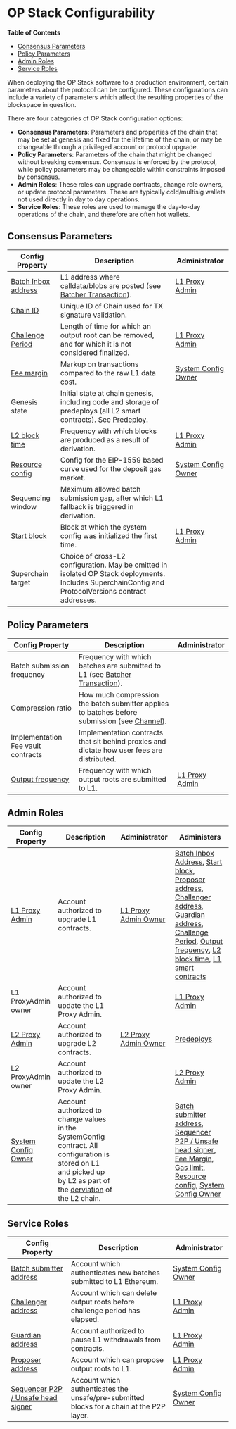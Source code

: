 # OP Stack Configurability

<!-- START doctoc generated TOC please keep comment here to allow auto update -->
<!-- DON'T EDIT THIS SECTION, INSTEAD RE-RUN doctoc TO UPDATE -->
**Table of Contents**

- [Consensus Parameters](#consensus-parameters)
- [Policy Parameters](#policy-parameters)
- [Admin Roles](#admin-roles)
- [Service Roles](#service-roles)

<!-- END doctoc generated TOC please keep comment here to allow auto update -->

When deploying the OP Stack software to a production environment,
certain parameters about the protocol can be configured. These
configurations can include a variety of parameters which affect the
resulting properties of the blockspace in question.

There are four categories of OP Stack configuration options:

- **Consensus Parameters**: Parameters and properties of the chain that may
  be set at genesis and fixed for the lifetime of the chain, or may be
  changeable through a privileged account or protocol upgrade.
- **Policy Parameters**: Parameters of the chain that might be changed without
  breaking consensus. Consensus is enforced by the protocol, while policy parameters
  may be changeable within constraints imposed by consensus.
- **Admin Roles**: These roles can upgrade contracts, change role owners,
  or update protocol parameters. These are typically cold/multisig wallets not
  used directly in day to day operations.
- **Service Roles**: These roles are used to manage the day-to-day
  operations of the chain, and therefore are often hot wallets.

## Consensus Parameters

| Config Property                       | Description                                                                                                                  | Administrator                       |
|---------------------------------------|------------------------------------------------------------------------------------------------------------------------------|-------------------------------------|
| [Batch Inbox address](https://github.com/ethereum-optimism/optimism/blob/c927ed9e8af501fd330349607a2b09a876a9a1fb/packages/contracts-bedrock/src/L1/SystemConfig.sol#L176)                   | L1 address where calldata/blobs are posted (see [Batcher Transaction](../glossary.md#batcher-transaction)).                  | [L1 Proxy Admin](#admin-roles)                      |
| [Chain ID](https://github.com/ethereum-optimism/superchain-registry/blob/main/superchain/configs/chainids.json)                              | Unique ID of Chain used for TX signature validation.                                                                         |                                     |
| [Challenge Period](https://github.com/ethereum-optimism/superchain-registry/pull/44)                      | Length of time for which an output root can be removed, and for which it is not considered finalized.                        | [L1 Proxy Admin](#admin-roles)                      |
| [Fee margin](https://github.com/ethereum-optimism/optimism/blob/c927ed9e8af501fd330349607a2b09a876a9a1fb/packages/contracts-bedrock/src/L1/SystemConfig.sol#L281-L283)                            | Markup on transactions compared to the raw L1 data cost.                                                                     | [System Config Owner](#admin-roles)                 |
| Genesis state                         | Initial state at chain genesis, including code and storage of predeploys (all L2 smart contracts). See [Predeploy](../glossary.md#l2-genesis-block). |             |
| [L2 block time](https://github.com/ethereum-optimism/optimism/blob/c927ed9e8af501fd330349607a2b09a876a9a1fb/packages/contracts-bedrock/src/L1/L2OutputOracle.sol#L105)                         | Frequency with which blocks are produced as a result of derivation.                                                          | [L1 Proxy Admin](#admin-roles)                      |
| [Resource config](https://github.com/ethereum-optimism/optimism/blob/c927ed9e8af501fd330349607a2b09a876a9a1fb/packages/contracts-bedrock/src/L1/SystemConfig.sol#L338-L340)                       | Config for the EIP-1559 based curve used for the deposit gas market.                                                         | [System Config Owner](#admin-roles)                 |
| Sequencing window                     | Maximum allowed batch submission gap, after which L1 fallback is triggered in derivation.                                    |                                     |
| [Start block](https://github.com/ethereum-optimism/optimism/blob/c927ed9e8af501fd330349607a2b09a876a9a1fb/packages/contracts-bedrock/src/L1/SystemConfig.sol#L184)                           | Block at which the system config was initialized the first time.                                                             | [L1 Proxy Admin](#admin-roles)                      |
| Superchain target                     | Choice of cross-L2 configuration. May be omitted in isolated OP Stack deployments. Includes SuperchainConfig and ProtocolVersions contract addresses. |            |

## Policy Parameters

| Config Property                       | Description                                                                                                                  | Administrator                       |
|---------------------------------------|------------------------------------------------------------------------------------------------------------------------------|-------------------------------------|
| Batch submission frequency            | Frequency with which batches are submitted to L1 (see [Batcher Transaction](../glossary.md#batcher-transaction)).            |                                     |
| Compression ratio                     | How much compression the batch submitter applies to batches before submission (see [Channel](../glossary.md#channel)).       |                                     |
| Implementation Fee vault contracts    | Implementation contracts that sit behind proxies and dictate how user fees are distributed.                                  |                                     |
| [Output frequency](https://github.com/ethereum-optimism/optimism/blob/c927ed9e8af501fd330349607a2b09a876a9a1fb/packages/contracts-bedrock/src/L1/L2OutputOracle.sol#L104)                      | Frequency with which output roots are submitted to L1.                                                                       | [L1 Proxy Admin](#admin-roles)                      |

## Admin Roles

| Config Property                       | Description                                                                                                                  | Administrator                       | Administers                         |
|---------------------------------------|------------------------------------------------------------------------------------------------------------------------------|-------------------------------------|-------------------------------------|
| [L1 Proxy Admin](https://github.com/ethereum-optimism/optimism/blob/c927ed9e8af501fd330349607a2b09a876a9a1fb/packages/contracts-bedrock/src/universal/ProxyAdmin.sol#L30)                        | Account authorized to upgrade L1 contracts.                                                                                  | [L1 Proxy Admin Owner](#admin-roles)                | [Batch Inbox Address](#consensus-parameters), [Start block](#consensus-parameters), [Proposer address](#service-roles), [Challenger address](#service-roles), [Guardian address](#service-roles), [Challenge Period](#consensus-parameters), [Output frequency](#policy-parameters), [L2 block time](#consensus-parameters), [L1 smart contracts](#consensus-parameters)
| L1 ProxyAdmin owner                   | Account authorized to update the L1 Proxy Admin.                                                                             |                                     | [L1 Proxy Admin](#admin-roles)
| [L2 Proxy Admin](https://github.com/ethereum-optimism/optimism/blob/c927ed9e8af501fd330349607a2b09a876a9a1fb/packages/contracts-bedrock/src/universal/ProxyAdmin.sol#L30)                        | Account authorized to upgrade L2 contracts.                                                                                  | [L2 Proxy Admin Owner](#admin-roles)                | [Predeploys](./predeploys.md#overview)
| L2 ProxyAdmin owner                   | Account authorized to update the L2 Proxy Admin.                                                                             |                                     | [L2 Proxy Admin](#admin-roles)
| [System Config Owner](https://github.com/ethereum-optimism/optimism/blob/c927ed9e8af501fd330349607a2b09a876a9a1fb/packages/contracts-bedrock/src/L1/SystemConfig.sol#L14C26-L14C44)                   | Account authorized to change values in the SystemConfig contract. All configuration is stored on L1 and picked up by L2 as part of the [derviation](./derivation.md) of the L2 chain. |                                     | [Batch submitter address](#service-roles), [Sequencer P2P / Unsafe head signer](#service-roles), [Fee Margin](#consensus-parameters), [Gas limit](#consensus-parameters), [Resource config](#consensus-parameters), [System Config Owner](#admin-roles)

## Service Roles

| Config Property                       | Description                                                                                                                  | Administrator                       |
|---------------------------------------|------------------------------------------------------------------------------------------------------------------------------|-------------------------------------|
| [Batch submitter address](https://github.com/ethereum-optimism/optimism/blob/c927ed9e8af501fd330349607a2b09a876a9a1fb/packages/contracts-bedrock/src/L1/SystemConfig.sol#L265)               | Account which authenticates new batches submitted to L1 Ethereum.                                                            | [System Config Owner](#admin-roles)                 |
| [Challenger address](https://github.com/ethereum-optimism/optimism/blob/c927ed9e8af501fd330349607a2b09a876a9a1fb/packages/contracts-bedrock/src/L1/L2OutputOracle.sol#L109)                    | Account which can delete output roots before challenge period has elapsed.                                                   | [L1 Proxy Admin](#admin-roles)                      |
| [Guardian address](https://github.com/ethereum-optimism/optimism/blob/c927ed9e8af501fd330349607a2b09a876a9a1fb/packages/contracts-bedrock/src/L1/SuperchainConfig.sol#L50)                      | Account authorized to pause L1 withdrawals from contracts.                                                                   | [L1 Proxy Admin](#admin-roles)                      |
| [Proposer address](https://github.com/ethereum-optimism/optimism/blob/c927ed9e8af501fd330349607a2b09a876a9a1fb/packages/contracts-bedrock/src/L1/L2OutputOracle.sol#L108)                      | Account which can propose output roots to L1.                                                                                | [L1 Proxy Admin](#admin-roles)                      |
| [Sequencer P2P / Unsafe head signer](https://github.com/ethereum-optimism/optimism/blob/c927ed9e8af501fd330349607a2b09a876a9a1fb/packages/contracts-bedrock/src/L1/SystemConfig.sol#L250)    | Account which authenticates the unsafe/pre-submitted blocks for a chain at the P2P layer.                                    | [System Config Owner](#admin-roles)                 |
